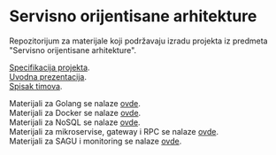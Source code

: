 # Servisno orijentisane arhitekture

Repozitorijum za materijale koji podržavaju izradu projekta iz predmeta "Servisno orijentisane arhitekture".

<a href='https://docs.google.com/document/d/1S25LongXcWjNz4SIsnHw2aSvQPwRmKYo5iXhV8sSUAs/edit'>Specifikacija projekta</a>.  
<a href='https://docs.google.com/presentation/d/1UZya8ywAeOozDKeEDMFS3IOJMcELQUzK/edit?rtpof=true&sd=true'>Uvodna prezentacija</a>.  
<a href='https://docs.google.com/spreadsheets/d/1IaycFUKvHsfi4cF8KV3DRMlh1QAr0VFRNddiYw0kuZs/edit#gid=0'>Spisak timova</a>.    

Materijali za Golang se nalaze <a href='https://github.com/lukaDoric/SOA/blob/main/Golang/README.md'>ovde</a>.  
Materijali za Docker se nalaze <a href='https://github.com/lukaDoric/SOA/tree/main/Docker/docker.md'>ovde</a>.  
Materijali za NoSQL se nalaze <a href='https://github.com/lukaDoric/SOA/tree/main/NoSQL/README.md'>ovde</a>.  
Materijali za mikroservise, gateway i RPC se nalaze <a href='https://github.com/lukaDoric/SOA/tree/main/MikroservisiGatewayRPC/README.md'>ovde</a>.  
Materijali za SAGU i monitoring se nalaze <a href='https://github.com/lukaDoric/SOA/tree/main/MonitoringSAGA/README.md'>ovde</a>.

